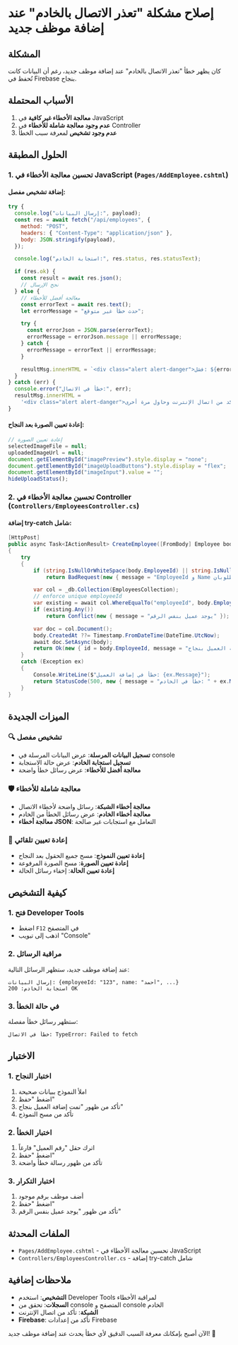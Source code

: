 # إصلاح مشكلة "تعذر الاتصال بالخادم" عند إضافة موظف جديد

## المشكلة

كان يظهر خطأ "تعذر الاتصال بالخادم" عند إضافة موظف جديد، رغم أن البيانات كانت تُحفظ في Firebase بنجاح.

## الأسباب المحتملة

1. **معالجة الأخطاء غير كافية** في JavaScript
2. **عدم وجود معالجة شاملة للأخطاء** في Controller
3. **عدم وجود تشخيص** لمعرفة سبب الخطأ

## الحلول المطبقة

### 1. تحسين معالجة الأخطاء في JavaScript (`Pages/AddEmployee.cshtml`)

#### إضافة تشخيص مفصل:

```javascript
try {
  console.log("إرسال البيانات:", payload);
  const res = await fetch("/api/employees", {
    method: "POST",
    headers: { "Content-Type": "application/json" },
    body: JSON.stringify(payload),
  });

  console.log("استجابة الخادم:", res.status, res.statusText);

  if (res.ok) {
    const result = await res.json();
    // نجح الإرسال
  } else {
    // معالجة أفضل للأخطاء
    const errorText = await res.text();
    let errorMessage = "حدث خطأ غير متوقع";

    try {
      const errorJson = JSON.parse(errorText);
      errorMessage = errorJson.message || errorMessage;
    } catch {
      errorMessage = errorText || errorMessage;
    }

    resultMsg.innerHTML = `<div class="alert alert-danger">فشل: ${errorMessage}</div>`;
  }
} catch (err) {
  console.error("خطأ في الاتصال:", err);
  resultMsg.innerHTML =
    '<div class="alert alert-danger">تعذر الاتصال بالخادم. تأكد من اتصال الإنترنت وحاول مرة أخرى.</div>';
}
```

#### إعادة تعيين الصورة بعد النجاح:

```javascript
// إعادة تعيين الصورة
selectedImageFile = null;
uploadedImageUrl = null;
document.getElementById("imagePreview").style.display = "none";
document.getElementById("imageUploadButtons").style.display = "flex";
document.getElementById("imageInput").value = "";
hideUploadStatus();
```

### 2. تحسين معالجة الأخطاء في Controller (`Controllers/EmployeesController.cs`)

#### إضافة try-catch شامل:

```csharp
[HttpPost]
public async Task<IActionResult> CreateEmployee([FromBody] Employee body)
{
    try
    {
        if (string.IsNullOrWhiteSpace(body.EmployeeId) || string.IsNullOrWhiteSpace(body.Name))
            return BadRequest(new { message = "EmployeeId و Name مطلوبان" });

        var col = _db.Collection(EmployeesCollection);
        // enforce unique employeeId
        var existing = await col.WhereEqualTo("employeeId", body.EmployeeId).Limit(1).GetSnapshotAsync();
        if (existing.Any())
            return Conflict(new { message = "يوجد عميل بنفس الرقم" });

        var doc = col.Document();
        body.CreatedAt ??= Timestamp.FromDateTime(DateTime.UtcNow);
        await doc.SetAsync(body);
        return Ok(new { id = body.EmployeeId, message = "تم إضافة العميل بنجاح" });
    }
    catch (Exception ex)
    {
        Console.WriteLine($"خطأ في إضافة العميل: {ex.Message}");
        return StatusCode(500, new { message = "خطأ في الخادم: " + ex.Message });
    }
}
```

## الميزات الجديدة

### 🔍 **تشخيص مفصل**

- **تسجيل البيانات المرسلة**: عرض البيانات المرسلة في console
- **تسجيل استجابة الخادم**: عرض حالة الاستجابة
- **معالجة أفضل للأخطاء**: عرض رسائل خطأ واضحة

### 🛡️ **معالجة شاملة للأخطاء**

- **معالجة أخطاء الشبكة**: رسائل واضحة لأخطاء الاتصال
- **معالجة أخطاء الخادم**: عرض رسائل الخطأ من الخادم
- **معالجة أخطاء JSON**: التعامل مع استجابات غير صالحة

### 🔄 **إعادة تعيين تلقائي**

- **إعادة تعيين النموذج**: مسح جميع الحقول بعد النجاح
- **إعادة تعيين الصورة**: مسح الصورة المرفوعة
- **إعادة تعيين الحالة**: إخفاء رسائل الحالة

## كيفية التشخيص

### 1. فتح Developer Tools

- اضغط `F12` في المتصفح
- اذهب إلى تبويب "Console"

### 2. مراقبة الرسائل

عند إضافة موظف جديد، ستظهر الرسائل التالية:

```
إرسال البيانات: {employeeId: "123", name: "أحمد", ...}
استجابة الخادم: 200 OK
```

### 3. في حالة الخطأ

ستظهر رسائل خطأ مفصلة:

```
خطأ في الاتصال: TypeError: Failed to fetch
```

## الاختبار

### 1. اختبار النجاح

1. املأ النموذج ببيانات صحيحة
2. اضغط "حفظ"
3. تأكد من ظهور "تمت إضافة العميل بنجاح"
4. تأكد من مسح النموذج

### 2. اختبار الخطأ

1. اترك حقل "رقم العميل" فارغاً
2. اضغط "حفظ"
3. تأكد من ظهور رسالة خطأ واضحة

### 3. اختبار التكرار

1. أضف موظف برقم موجود
2. اضغط "حفظ"
3. تأكد من ظهور "يوجد عميل بنفس الرقم"

## الملفات المحدثة

- `Pages/AddEmployee.cshtml` - تحسين معالجة الأخطاء في JavaScript
- `Controllers/EmployeesController.cs` - إضافة try-catch شامل

## ملاحظات إضافية

- **التشخيص**: استخدم Developer Tools لمراقبة الأخطاء
- **السجلات**: تحقق من console المتصفح و console الخادم
- **الشبكة**: تأكد من اتصال الإنترنت
- **Firebase**: تأكد من إعدادات Firebase

الآن أصبح بإمكانك معرفة السبب الدقيق لأي خطأ يحدث عند إضافة موظف جديد! 🎉

